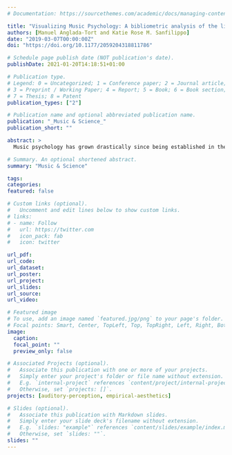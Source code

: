 ```yaml
---
# Documentation: https://sourcethemes.com/academic/docs/managing-content/

title: "Visualizing Music Psychology: A bibliometric analysis of the literature from 1973 to 2017"
authors: [Manuel Anglada-Tort and Katie Rose M. Sanfilippo]
date: "2019-03-07T00:00:00Z"
doi: "https://doi.org/10.1177/2059204318811786"

# Schedule page publish date (NOT publication's date).
publishDate: 2021-01-20T14:18:51+01:00

# Publication type.
# Legend: 0 = Uncategorized; 1 = Conference paper; 2 = Journal article;
# 3 = Preprint / Working Paper; 4 = Report; 5 = Book; 6 = Book section;
# 7 = Thesis; 8 = Patent
publication_types: ["2"]

# Publication name and optional abbreviated publication name.
publication: "_Music & Science_"
publication_short: ""

abstract: >
  Music psychology has grown drastically since being established in the middle of the 19th century. However, until now, no large-scale computational bibliometric analysis of the scientific literature in music psychology has been carried out. This study aims to analyze all published literature from the journals Psychology of Music, Music Perception, and Musicae Scientiae. The retrieved literature comprised a total of 2,089 peer-reviewed articles, 2,632 authors, and 49 countries. Visualization and bibliometric techniques were used to investigate the growth of publications, citation analysis, author and country productivity, collaborations, and research trends. From 1973 to 2017, with a total growth rate of 11%, there is a clear increase in music psychology research (i.e., number of publications, authors, and collaborations), consistent with the general growth observed in science. The retrieved documents received a total of 33,771 citations (M = 16.17, SD = 26.93), with a median (Q1—Q3) of 7 (2—20). Different bibliometric indicators defined the most relevant authors, countries, and keywords as well as how they relate and collaborate with each other. Differences between the three journals are also discussed. This type of analysis, not without its limitations, can help understand music psychology and identify future directions within the field.

# Summary. An optional shortened abstract.
summary: "Music & Science"

tags:
categories: 
featured: false

# Custom links (optional).
#   Uncomment and edit lines below to show custom links.
# links:
# - name: Follow
#   url: https://twitter.com
#   icon_pack: fab
#   icon: twitter

url_pdf:
url_code:
url_dataset:
url_poster:
url_project:
url_slides:
url_source:
url_video:

# Featured image
# To use, add an image named `featured.jpg/png` to your page's folder. 
# Focal points: Smart, Center, TopLeft, Top, TopRight, Left, Right, BottomLeft, Bottom, BottomRight.
image:
  caption:
  focal_point: ""
  preview_only: false

# Associated Projects (optional).
#   Associate this publication with one or more of your projects.
#   Simply enter your project's folder or file name without extension.
#   E.g. `internal-project` references `content/project/internal-project/index.md`.
#   Otherwise, set `projects: []`.
projects: [auditory-perception, empirical-aesthetics]

# Slides (optional).
#   Associate this publication with Markdown slides.
#   Simply enter your slide deck's filename without extension.
#   E.g. `slides: "example"` references `content/slides/example/index.md`.
#   Otherwise, set `slides: ""`.
slides: ""
---
```



